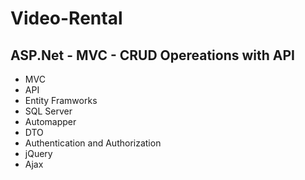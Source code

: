 # Video-Rental
## ASP.Net - MVC - CRUD Opereations with API
- MVC
- API
- Entity Framworks
- SQL Server
- Automapper
- DTO
- Authentication and Authorization
- jQuery
- Ajax
